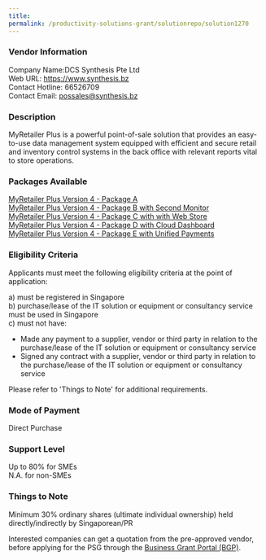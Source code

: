 ```yaml
---
title: 
permalink: /productivity-solutions-grant/solutionrepo/solution1270
---
```


### Vendor Information
Company Name:DCS Synthesis Pte Ltd <br>Web URL: https://www.synthesis.bz <br>Contact Hotline: 66526709 <br>Contact Email: possales@synthesis.bz <br>

### Description

MyRetailer Plus is a powerful point-of-sale solution that provides an easy-to-use data management system equipped with efficient and secure retail and inventory control systems in the back office with relevant reports vital to store operations.

### Packages Available

<a href='https://www.gobusiness.gov.sg/images/psg/Desensitised_DCS_Synthesis_Annex_3_CR_wef_5_Oct_2020_Part_1.pdf' target='_blank'>MyRetailer Plus Version 4 - Package A</a><br/>
<a href='https://www.gobusiness.gov.sg/images/psg/Desensitised_DCS_Synthesis_Annex_3_CR_wef_5_Oct_2020_Part_2.pdf' target='_blank'>MyRetailer Plus Version 4 - Package B with Second Monitor</a><br/>
<a href='https://www.gobusiness.gov.sg/images/psg/Desensitised_DCS_Synthesis_Annex_3_CR_wef_5_Oct_2020_Part_3.pdf' target='_blank'>MyRetailer Plus Version 4 - Package C with with Web Store</a><br/>
<a href='https://www.gobusiness.gov.sg/images/psg/Desensitised_DCS_Synthesis_Annex_3_CR_wef_5_Oct_2020_Part_4.pdf' target='_blank'>MyRetailer Plus Version 4 - Package D with Cloud Dashboard</a><br/>
<a href='https://www.gobusiness.gov.sg/images/psg/Desensitised_DCS_Synthesis_Annex_3_CR_wef_5_Oct_2020_Part_5.pdf' target='_blank'>MyRetailer Plus Version 4 - Package E with Unified Payments</a><br/>

### Eligibility Criteria

Applicants must meet the following eligibility criteria at the point of application:

a) must be registered in Singapore <br>
b) purchase/lease of the IT solution or equipment or consultancy service must be used in Singapore <br>
c) must not have:
- Made any payment to a supplier, vendor or third party in relation to the purchase/lease of the IT solution or equipment or consultancy service
- Signed any contract with a supplier, vendor or third party in relation to the purchase/lease of the IT solution or equipment or consultancy service

Please refer to 'Things to Note' for additional requirements.

### Mode of Payment
Direct Purchase

### Support Level
Up to 80% for SMEs <br>
N.A. for non-SMEs

### Things to Note
Minimum 30% ordinary shares (ultimate individual ownership) held directly/indirectly by Singaporean/PR

Interested companies can get a quotation from the pre-approved vendor, before applying for the PSG through the <a target='_blank' href='https://www.businessgrants.gov.sg/'>Business Grant Portal (BGP)</a>.

